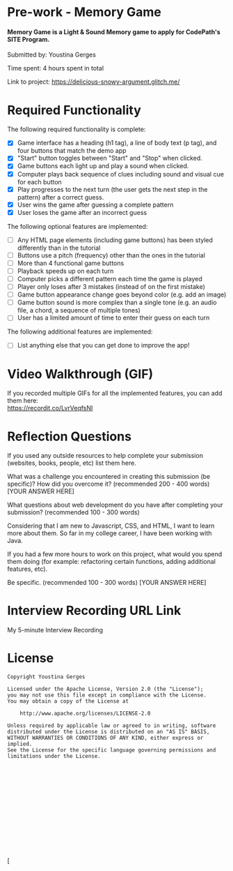 # Pre-work - Memory Game
#### Memory Game is a Light & Sound Memory game to apply for CodePath's SITE Program.

Submitted by: Youstina Gerges

Time spent: 4 hours spent in total

Link to project: https://delicious-snowy-argument.glitch.me/

# Required Functionality
The following required functionality is complete:

- [x] Game interface has a heading (h1 tag), a line of body text (p tag), and four buttons that match the demo app
- [x] "Start" button toggles between "Start" and "Stop" when clicked.
- [x] Game buttons each light up and play a sound when clicked.
- [x] Computer plays back sequence of clues including sound and visual cue for each button
- [x] Play progresses to the next turn (the user gets the next step in the pattern) after a correct guess.
- [x] User wins the game after guessing a complete pattern
- [x] User loses the game after an incorrect guess
 
The following optional features are implemented:

- [ ] Any HTML page elements (including game buttons) has been styled differently than in the tutorial
- [ ] Buttons use a pitch (frequency) other than the ones in the tutorial
- [ ] More than 4 functional game buttons
- [ ] Playback speeds up on each turn
- [ ] Computer picks a different pattern each time the game is played
- [ ] Player only loses after 3 mistakes (instead of on the first mistake)
- [ ] Game button appearance change goes beyond color (e.g. add an image)
- [ ] Game button sound is more complex than a single tone (e.g. an audio file, a chord, a sequence of multiple tones)
- [ ] User has a limited amount of time to enter their guess on each turn

The following additional features are implemented:

- [ ] List anything else that you can get done to improve the app!

# Video Walkthrough (GIF)

If you recorded multiple GIFs for all the implemented features, you can add them here:    
https://recordit.co/LvrVeqfsNI

# Reflection Questions
If you used any outside resources to help complete your submission (websites, books, people, etc) list them here. 


What was a challenge you encountered in creating this submission (be specific)? How did you overcome it? (recommended 200 - 400 words) 
[YOUR ANSWER HERE]

What questions about web development do you have after completing your submission? (recommended 100 - 300 words) 

Considering that I am new to Javascript, CSS, and HTML, I want to learn more about them. 
So far in my college career, I have been working with Java. 

If you had a few more hours to work on this project, what would you spend them doing (for example: refactoring certain functions, adding additional features, etc). 

Be specific. (recommended 100 - 300 words) 
[YOUR ANSWER HERE]

# Interview Recording URL Link
My 5-minute Interview Recording

# License

```
Copyright Youstina Gerges

Licensed under the Apache License, Version 2.0 (the "License");
you may not use this file except in compliance with the License.
You may obtain a copy of the License at

    http://www.apache.org/licenses/LICENSE-2.0

Unless required by applicable law or agreed to in writing, software
distributed under the License is distributed on an "AS IS" BASIS,
WITHOUT WARRANTIES OR CONDITIONS OF ANY KIND, either express or implied.
See the License for the specific language governing permissions and
limitations under the License. 
















```


   [


